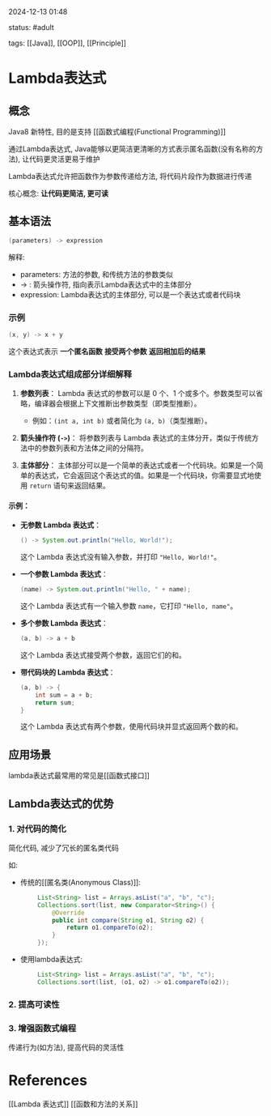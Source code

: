 2024-12-13    01:48

status: #adult  

tags: [[Java]], [[OOP]], [[Principle]]


# Lambda表达式

## 概念
Java8 新特性, 目的是支持 [[函数式编程(Functional Programming)]]

通过Lambda表达式, Java能够以更简洁更清晰的方式表示匿名函数(没有名称的方法),
让代码更灵活更易于维护

Lambda表达式允许把函数作为参数传递给方法, 将代码片段作为数据进行传递

核心概念: **让代码更简洁, 更可读**


## 基本语法

```java
(parameters) -> expression
```

解释: 
- parameters: 方法的参数, 和传统方法的参数类似
- -> : 箭头操作符, 指向表示Lambda表达式中的主体部分
- expression: Lambda表达式的主体部分, 可以是一个表达式或者代码块


### 示例
```java
(x, y) -> x + y
```

这个表达式表示 **一个匿名函数**    **接受两个参数**    **返回相加后的结果**

### Lambda表达式组成部分详细解释

1. **参数列表**： Lambda 表达式的参数可以是 0 个、1 个或多个。参数类型可以省略，编译器会根据上下文推断出参数类型（即类型推断）。
    
    - 例如：`(int a, int b)` 或者简化为 `(a, b)`（类型推断）。
2. **箭头操作符 (`->`)**： 将参数列表与 Lambda 表达式的主体分开，类似于传统方法中的参数列表和方法体之间的分隔符。
    
3. **主体部分**： 主体部分可以是一个简单的表达式或者一个代码块。如果是一个简单的表达式，它会返回这个表达式的值。如果是一个代码块，你需要显式地使用 `return` 语句来返回结果。
    
#### 示例：

- **无参数 Lambda 表达式**：
    
    ```java
    () -> System.out.println("Hello, World!");
    ```
    
    这个 Lambda 表达式没有输入参数，并打印 `"Hello, World!"`。
    
- **一个参数 Lambda 表达式**：
    
    ```java
    (name) -> System.out.println("Hello, " + name);
    ```
    
    这个 Lambda 表达式有一个输入参数 `name`，它打印 `"Hello, name"`。
    
- **多个参数 Lambda 表达式**：
    
    ```java
    (a, b) -> a + b
    ```
    
    这个 Lambda 表达式接受两个参数，返回它们的和。
    
- **带代码块的 Lambda 表达式**：
    
    ```java
    (a, b) -> {
        int sum = a + b;
        return sum;
    }
    ```
    
    这个 Lambda 表达式有两个参数，使用代码块并显式返回两个数的和。
    
## 应用场景

lambda表达式最常用的常见是[[函数式接口]]

## Lambda表达式的优势

### 1. 对代码的简化
简化代码, 减少了冗长的匿名类代码

如: 
- 传统的[[匿名类(Anonymous Class)]]:
```java
		List<String> list = Arrays.asList("a", "b", "c");
        Collections.sort(list, new Comparator<String>() {
            @Override
            public int compare(String o1, String o2) {
                return o1.compareTo(o2);
            }
        });
```

- 使用lambda表达式:
```java
		List<String> list = Arrays.asList("a", "b", "c");
        Collections.sort(list, (o1, o2) -> o1.compareTo(o2));

```



### 2. 提高可读性

### 3. 增强函数式编程
传递行为(如方法), 提高代码的灵活性


# References
[[Lambda 表达式]]
[[函数和方法的关系]]